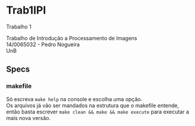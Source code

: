 # Trab1IPI

Trabalho 1  

Trabalho de Introdução a Processamento de Imagens  
14/0065032 - Pedro Nogueira  
UnB  

## Specs

### makefile

  Só escreva ```make help``` na console e escolha uma opção.  
  Os arquivos já vão ser mandados na estrutura que o makefile entende, então basta escrever ```make clean && make && make execute``` para executar a mais nova versão.  